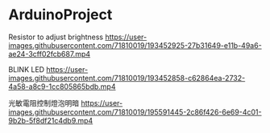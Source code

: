 # ArduinoProject

Resistor to adjust brightness
https://user-images.githubusercontent.com/71810019/193452925-27b31649-e11b-49a6-ae24-3cff02fcb687.mp4


BLINK LED
https://user-images.githubusercontent.com/71810019/193452858-c62864ea-2732-4a58-a8c9-1cc805865bdb.mp4



光敏電阻控制燈泡明暗
https://user-images.githubusercontent.com/71810019/195591445-2c86f426-6e69-4c01-9b2b-5f8df21c4db9.mp4


